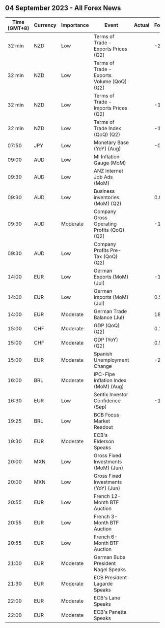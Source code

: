 ## 04 September 2023 - All Forex News

| Time (GMT+8) | Currency | Importance | Event | Actual | Forecast | Previous |
|------|----------|------------|-------|--------|----------|----------|
| 32 min | NZD | Low | Terms of Trade - Exports Prices (Q2) |  | -2.1% | -6.9% |
| 32 min | NZD | Low | Terms of Trade - Exports Volume (QoQ) (Q2) |  |  | 1.0% |
| 32 min | NZD | Low | Terms of Trade - Imports Prices (Q2) |  | -1.4% | -5.4% |
| 32 min | NZD | Low | Terms of Trade Index (QoQ) (Q2) |  | -1.3% | -1.5% |
| 07:50 | JPY | Low | Monetary Base (YoY) (Aug) |  | -0.7% | -1.4% |
| 09:00 | AUD | Low | MI Inflation Gauge (MoM) |  |  | 0.8% |
| 09:30 | AUD | Low | ANZ Internet Job Ads (MoM) |  |  | -0.7% |
| 09:30 | AUD | Low | Business inventories (MoM) (Q2) |  | 0.9% | 1.2% |
| 09:30 | AUD | Moderate | Company Gross Operating Profits (QoQ) (Q2) |  | -1.9% | 0.5% |
| 09:30 | AUD | Low | Company Profits Pre-Tax (QoQ) (Q2) |  |  | -7.5% |
| 14:00 | EUR | Low | German Exports (MoM) (Jul) |  | -1.5% | 0.1% |
| 14:00 | EUR | Low | German Imports (MoM) (Jul) |  | 0.5% | -3.4% |
| 14:00 | EUR | Moderate | German Trade Balance (Jul) |  | 18.0B | 18.7B |
| 15:00 | CHF | Moderate | GDP (QoQ) (Q2) |  | 0.1% | 0.3% |
| 15:00 | CHF | Moderate | GDP (YoY) (Q2) |  | 0.5% | 0.6% |
| 15:00 | EUR | Moderate | Spanish Unemployment Change |  | -21.3K | -11.0K |
| 16:00 | BRL | Moderate | IPC-Fipe Inflation Index (MoM) (Aug) |  |  | -0.14% |
| 16:30 | EUR | Low | Sentix Investor Confidence (Sep) |  | -19.6 | -18.9 |
| 19:25 | BRL | Low | BCB Focus Market Readout |  |  |  |
| 19:30 | EUR | Moderate | ECB's Elderson Speaks |  |  |  |
| 20:00 | MXN | Low | Gross Fixed Investments (MoM) (Jun) |  |  | 4.50% |
| 20:00 | MXN | Low | Gross Fixed Investments (YoY) (Jun) |  |  | 17.40% |
| 20:55 | EUR | Low | French 12-Month BTF Auction |  |  | 3.631% |
| 20:55 | EUR | Low | French 3-Month BTF Auction |  |  | 3.664% |
| 20:55 | EUR | Low | French 6-Month BTF Auction |  |  | 3.671% |
| 21:00 | EUR | Moderate | German Buba President Nagel Speaks |  |  |  |
| 21:30 | EUR | Moderate | ECB President Lagarde Speaks |  |  |  |
| 22:00 | EUR | Moderate | ECB's Lane Speaks |  |  |  |
| 22:00 | EUR | Moderate | ECB's Panetta Speaks |  |  |  |
